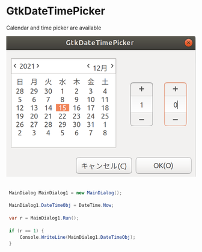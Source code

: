 # GtkDateTimePicker

Calendar and time picker are available

![alt text](./GtkDateTimePicker/readMe/1.png)

```cs

 MainDialog MainDialog1 = new MainDialog();

 MainDialog1.DateTimeObj = DateTime.Now;

 var r = MainDialog1.Run();

 if (r == 1) {
     Console.WriteLine(MainDialog1.DateTimeObj);
 }

```